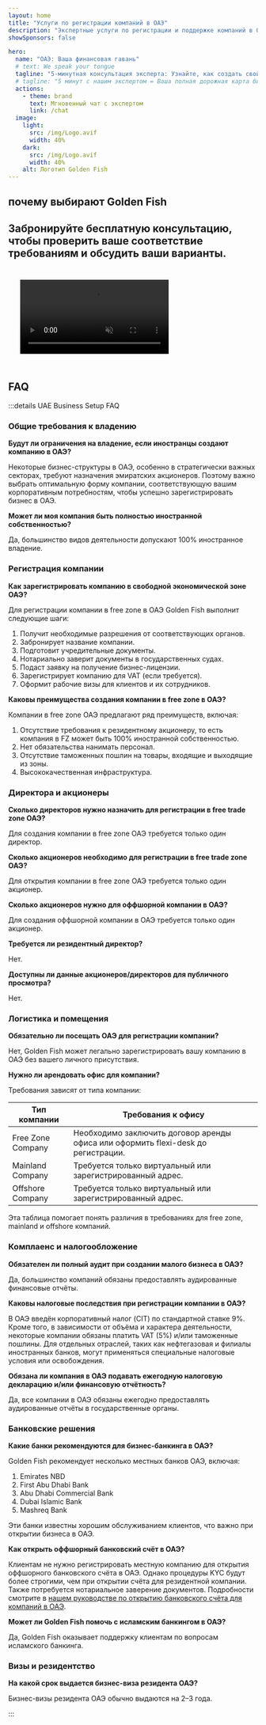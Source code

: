 ```yaml
---
layout: home
title: "Услуги по регистрации компаний в ОАЭ"
description: "Экспертные услуги по регистрации и поддержке компаний в ОАЭ. Регистрация компаний, банковские услуги, налоги, юридические и визовые решения. Оплата только после одобрения."
showSponsors: false

hero:
  name: "ОАЭ: Ваша финансовая гавань"
  # text: We speak your tongue
  tagline: "5-минутная консультация эксперта: Узнайте, как создать свой бизнес в ОАЭ <span class='hl'>без рисков</span>"
  # tagline: "5 минут с нашим экспертом = Ваша полная дорожная карта бизнеса в ОАЭ"
  actions:
    - theme: brand
      text: Мгновенный чат с экспертом
      link: /chat
  image:
    light:
      src: /img/Logo.avif
      width: 40%
    dark:
      src: /img/Logo.avif
      width: 40%
    alt: Логотип Golden Fish
---
```


<FeatureBlock :card="{
  title: 'Руководство по регистрации компании',
  details: 'Полное руководство по регистрации компаний в **Free Zone, оффшоре, Mainland, филиале**. \n\n* 100% иностранное владение доступно в Free Zone и Mainland\n* Низкие налоговые ставки - только 9% корпоративного налога\n* Отсутствие валютного контроля - легкая репатриация капитала\n\n[Узнать больше](/uae-business/offer/company-registration/)',
  link: '/uae-business/offer/company-registration/',
  src: {
    light: '/img/iStock-2051326997.avif',
    dark: '/img/iStock-1448478309.jpg',
    width: '100%'
  },
  inversion: false
}" />

<FeatureBlock :card="{
  title: 'Банковские решения',
  details: 'Легко открывайте корпоративные или личные банковские счета в надежных банках ОАЭ. \n\n* Комплексные PRO-услуги для государственных одобрений\n* Полная настройка банковского пакета\n* **96% успешности**\n\n[Узнать больше](/uae-business/offer/banking/)',
  link: '/uae-business/offer/banking/',
  src: {
    light: '/img/iStock-2153786564.avif',
    dark: '/img/iStock-2166793628.avif',
    width: '100%'
  },
  inversion: true
}" />

<FeatureBlock :card="{
  title: 'Golden Visa и резидентство',
  details: 'Получите **Golden Visa** ОАЭ для долгосрочного резидентства с беспроблемным процессом подачи заявления. \n\n* **Не нужно въезжать в ОАЭ каждые 6 месяцев**\n* 10-летняя действительность с возможностью продления при соблюдении квалификационных условий\n* 92% успешности\n\n[Узнать больше](/uae-business/offer/golden-visa/)',
  link: '/uae-business/offer/golden-visa/',
  src: {
    light: '/img/iStock-1312241253.avif',
    dark: '/img/ILONMASKID.webp',
    width: '100%'
  },
  inversion: false
}" />

<FeatureCards :features="[
  {
    title: 'Услуги соответствия требованиям',
    details: 'Наши эксперты проведут вас через сложные регулятивные требования ОАЭ, включая отчеты ESR и подачу документов UBO.',
    items: [],
    linkText: 'Узнать больше',
    link: '/uae-business/company-registration/Protect-Your-Business',
    icon: {
      light: '/img/iStock-1299393716.avif',
      dark: '/img/iStock-2149731304.avif',
      alt: 'Услуги соответствия требованиям'
    }
  },
  {
    title: 'Корпоративный налог и НДС',
    details: 'Экспертные консультации обеспечивают соблюдение обязательств по корпоративному налогу и НДС в Федеральном налоговом управлении (FTA).',
    items: [],
    linkText: 'Узнать больше',
    link: '/uae-business/company-registration/accounting-legal',
    icon: {
      light: '/img/iStock-1018285934.avif',
      dark: '/img/iStock-584576538.avif',
      alt: 'Налоговые услуги'
    }
  },
  {
    title: 'Юридические услуги',
    details: 'Юридическая команда консультирует по законам ОАЭ относительно слияний и поглощений, корпоративной реструктуризации, финансирования и разрешения споров.',
    items: [],
    linkText: 'Узнать больше',
    link: '/uae-business/company-registration/Protect-Your-Business',
    icon: {
      light: '/img/iStock-650045508.avif',
      dark: '/img/iStock-1498627598.avif',
      alt: 'Юридические услуги'
    }
  },
  {
    title: 'Бухгалтерский учет и расчет зарплаты',
    details: 'Наши бухгалтеры управляют финансами, предоставляя ведение книг, сверку, расчет зарплаты и поддержку аудита, экономя расходы на найм.',
    items: [],
    linkText: 'Узнать больше',
    link: '/resources/contacts',
    icon: {
      light: '/img/iStock-1022793868.avif',
      dark: '/img/iStock-1320130292.jpg',
      alt: 'Бухгалтерские услуги'
    }
  },
]" />

## почему выбирают Golden Fish

<BenefitsList :features="[
  {
    icon: '🏢',
    title: 'Местная экспертиза в ОАЭ',
    text: 'Специалисты в Дубае обеспечивают профессиональную поддержку на каждом этапе процесса.'
  },
  {
    icon: '📊',
    title: 'Доказанная высокая эффективность',
    text: 'Более 90% одобрений с сотнями выданных виз, банковских счетов и регистраций компаний через наш премиальный сервис.'
  },
  {
    icon: '💸',
    title: '**Оплата по результату**',
    text: '[Оплата только после одобрения](/uae-business/benefits/success-based-fees). Полная прозрачность без скрытых платежей.'
  },
]" />

## Забронируйте бесплатную консультацию, чтобы проверить ваше соответствие требованиям и обсудить ваши варианты.

<video autoplay muted playsinline style="padding: 24px">
  <source src="/img/iStock-2185906461.mp4" type="video/mp4">
</video>

<ContactForm buttonText="Поговорить с экспертом" />

## FAQ

:::details UAE Business Setup FAQ

### Общие требования к владению

**Будут ли ограничения на владение, если иностранцы создают компанию в ОАЭ?**

Некоторые бизнес-структуры в ОАЭ, особенно в стратегически важных секторах, требуют назначения эмиратских акционеров. Поэтому важно выбрать оптимальную форму компании, соответствующую вашим корпоративным потребностям, чтобы успешно зарегистрировать бизнес в ОАЭ.

**Может ли моя компания быть полностью иностранной собственностью?**

Да, большинство видов деятельности допускают 100% иностранное владение.

### Регистрация компании

**Как зарегистрировать компанию в свободной экономической зоне ОАЭ?**

Для регистрации компании в free zone в ОАЭ Golden Fish выполнит следующие шаги:

1. Получит необходимые разрешения от соответствующих органов.
2. Забронирует название компании.
3. Подготовит учредительные документы.
4. Нотариально заверит документы в государственных судах.
5. Подаст заявку на получение бизнес-лицензии.
6. Зарегистрирует компанию для VAT (если требуется).
7. Оформит рабочие визы для клиентов и их сотрудников.

**Каковы преимущества создания компании в free zone в ОАЭ?**

Компании в free zone ОАЭ предлагают ряд преимуществ, включая:

1. Отсутствие требования к резидентному акционеру, то есть компания в FZ может быть 100% иностранной собственностью.
2. Нет обязательства нанимать персонал.
3. Отсутствие таможенных пошлин на товары, входящие и выходящие из зоны.
4. Высококачественная инфраструктура.

### Директора и акционеры

**Сколько директоров нужно назначить для регистрации в free trade zone ОАЭ?**

Для создания компании в free zone ОАЭ требуется только один директор.

**Сколько акционеров необходимо для регистрации в free trade zone ОАЭ?**

Для открытия компании в free zone ОАЭ требуется только один акционер.

**Сколько акционеров нужно для оффшорной компании в ОАЭ?**

Для создания оффшорной компании в ОАЭ требуется только один акционер.

**Требуется ли резидентный директор?**

Нет.

**Доступны ли данные акционеров/директоров для публичного просмотра?**

Нет.

### Логистика и помещения

**Обязательно ли посещать ОАЭ для регистрации компании?**

Нет, Golden Fish может легально зарегистрировать вашу компанию в ОАЭ без вашего личного присутствия.

**Нужно ли арендовать офис для компании?**

Требования зависят от типа компании:

| Тип компании      | Требования к офису                                                                |
| ----------------- | --------------------------------------------------------------------------------- |
| Free Zone Company | Необходимо заключить договор аренды офиса или оформить flexi-desk до регистрации. |
| Mainland Company  | Требуется только виртуальный или зарегистрированный адрес.                        |
| Offshore Company  | Требуется только виртуальный или зарегистрированный адрес.                        |

Эта таблица помогает понять различия в требованиях для free zone, mainland и offshore компаний.

### Комплаенс и налогообложение

**Обязателен ли полный аудит при создании малого бизнеса в ОАЭ?**

Да, большинство компаний обязаны предоставлять аудированные финансовые отчёты.

**Каковы налоговые последствия при регистрации компании в ОАЭ?**

В ОАЭ введён корпоративный налог (CIT) по стандартной ставке 9%. Кроме того, в зависимости от объёма и характера деятельности, некоторые компании обязаны платить VAT (5%) и/или таможенные пошлины. Для отдельных отраслей, таких как нефтегазовая и филиалы иностранных банков, могут применяться специальные налоговые условия или освобождения.

**Обязана ли компания в ОАЭ подавать ежегодную налоговую декларацию и/или финансовую отчётность?**

Да, все компании в ОАЭ обязаны ежегодно предоставлять аудированные отчёты в государственные органы.

### Банковские решения

**Какие банки рекомендуются для бизнес-банкинга в ОАЭ?**

Golden Fish рекомендует несколько местных банков ОАЭ, включая:

1. Emirates NBD
2. First Abu Dhabi Bank
3. Abu Dhabi Commercial Bank
4. Dubai Islamic Bank
5. Mashreq Bank

Эти банки известны хорошим обслуживанием клиентов, что важно при открытии бизнеса в ОАЭ.

**Как открыть оффшорный банковский счёт в ОАЭ?**

Клиентам не нужно регистрировать местную компанию для открытия оффшорного банковского счёта в ОАЭ. Однако процедуры KYC будут более строгими, чем при открытии счёта для резидентной компании. Также потребуется нотариальное заверение документов. Подробности смотрите в [нашем руководстве по открытию банковского счёта для компаний в ОАЭ](./uae-business/company-registration/banking).

**Может ли Golden Fish помочь с исламским банкингом в ОАЭ?**

Да, Golden Fish оказывает поддержку клиентам по вопросам исламского банкинга.

### Визы и резидентство

**На какой срок выдается бизнес-виза резидента ОАЭ?**

Бизнес-визы резидента ОАЭ обычно выдаются на 2–3 года.

:::
